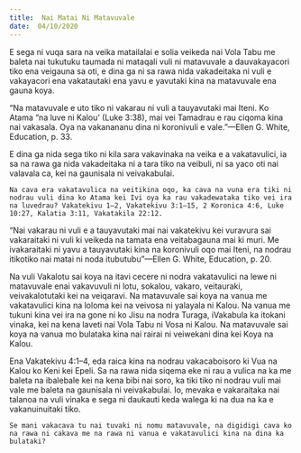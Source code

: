 ```yaml
---
title:  Nai Matai Ni Matavuvale
date:  04/10/2020
---
```


E sega ni vuqa sara na veika matailalai e solia veikeda nai Vola Tabu me baleta nai tukutuku taumada ni mataqali vuli ni matavuvale a dauvakayacori tiko ena veigauna sa oti, e dina ga ni sa rawa nida vakadeitaka ni vuli e vakayacori ena vakatautaki ena yavu e yavutaki kina na matavuvale ena gauna koya.

“Na matavuvale e uto tiko ni vakarau ni vuli a tauyavutaki mai Iteni. Ko Atama “na luve ni Kalou’ (Luke 3:38), mai vei Tamadrau e rau ciqoma kina nai vakasala. Oya na vakanananu dina ni koronivuli e vale.”—Ellen G. White, Education, p. 33.

E dina ga nida sega tiko ni kila sara vakavinaka na veika e a vakatavulici, ia sa na rawa ga nida vakadeitaka ni a tara tiko na veibuli, ni sa yaco oti nai valavala ca, kei na gaunisala ni veivakabulai.

`Na cava era vakatavulica na veitikina oqo, ka cava na vuna era tiki ni nodrau vuli dina ko Atama kei Ivi oya ka rau vakadewataka tiko vei ira na luvedrau? Vakatekivu 1–2, Vakatekivu 3:1–15, 2 Koronica 4:6, Luke 10:27, Kalatia 3:11, Vakatakila 22:12.`

“Nai vakarau ni vuli e a tauyavutaki mai nai vakatekivu kei vuravura sai vakaraitaki ni vuli ki veikeda na tamata ena veitabagauna mai ki muri. Me ivakaraitaki ni yavu a tauyavutaki kina na koronivuli oqo mai Iteni, na nodrau itikotiko nai matai ni noda itubutubu”—Ellen G. White, Education, p. 20.

Na vuli Vakalotu sai koya na itavi cecere ni nodra vakatavulici na lewe ni matavuvale enai vakavuvuli ni lotu, sokalou, vakaro, veitauraki, veivakalotutaki kei na veiqaravi. Na matavuvale sai koya na vanua me vakatavulici kina na loloma kei na veivosa ni yalayala ni Kalou. Na vanua me tukuni kina vei ira na gone ni ko Jisu na nodra Turaga, iVakabula ka itokani vinaka, kei na kena laveti nai Vola Tabu ni Vosa ni Kalou. Na matavuvale sai koya na vanua mo bulataka kina nai rairai ni veiwekani dina kei Koya na Kalou.

Ena Vakatekivu 4:1–4, eda raica kina na nodrau vakacaboisoro ki Vua na Kalou ko Keni kei Epeli. Sa na rawa nida siqema eke ni rau a vulica na ka me baleta na ibalebale kei na kena bibi nai soro, ka tiki tiko ni nodrau vuli mai vale me baleta na gaunisala ni veivakabulai. Io, mevaka e vakaraitaka nai talanoa na vuli vinaka e sega ni daukauti keda walega ki na dua na ka e vakanuinuitaki tiko.

`Se mani vakacava tu nai tuvaki ni nomu matavuvale, na digidigi cava ko na rawa ni cakava me na rawa ni vanua e vakatavulici kina na dina ka bulataki?`
